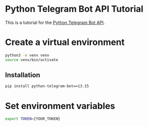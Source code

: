 # Python Telegram Bot API Tutorial

This is a tutorial for the [Python Telegram Bot API](https://docs.python-telegram-bot.org/).

# Create a virtual environment

```bash
python3 -m venv venv
source venv/bin/activate
```

## Installation

```bash
pip install python-telegram-bot==13.15
```

# Set environment variables
    
```bash
export TOKEN={YOUR_TOKEN}
```



